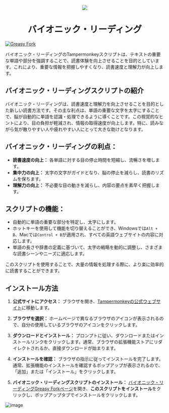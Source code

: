 <p align=center>
  <img src="https://cdn.icon-icons.com/icons2/869/PNG/64/read_mode_icon-icons.com_68002.png">
</p>
<h1 align=center>
  バイオニック・リーディング
</h1>

[![Greasy Fork](https://img.shields.io/badge/GreasyFock-v1.6-brightgreen)](https://greasyfork.org/zh-CN/scripts/509335-%E4%BB%BF%E7%94%9F%E9%98%85%E8%AF%BB-bionic-reading)

バイオニック・リーディングのTampermonkeyスクリプトは、テキストの重要な単語や部分を強調することで、読書体験を向上させることを目的としています。これにより、重要な情報を把握しやすくなり、読書速度と理解力が向上します。

## バイオニック・リーディングスクリプトの紹介
バイオニック・リーディングは、読書速度と理解力を向上させることを目的とした新しい読書方法です。その主な利点は、単語の重要な文字を太字にすることで、脳が自動的に単語を認識・処理できるように導くことです。この視覚的なヒントにより、目の負担が軽減され、情報の取得速度が向上します。特に、読みながら気が散りやすい人や疲れやすい人にとって大きな助けとなります。

## バイオニック・リーディングの利点：
- **読書速度の向上：** 各単語に対する目の停止時間を短縮し、流暢さを増します。
- **集中力の向上：** 太字の文字がガイドとなり、脳の停止を減らし、読書のリズムを保ちます。
- **理解力の向上：** 不必要な目の動きを減らし、内容の要点を素早く把握します。

## スクリプトの機能：
- 自動的に単語の重要な部分を特定し、太字にします。
- ホットキーを使用して機能を切り替えることができ、Windowsでは`Alt + B`、Macでは`Control + B`が適用され、すべての英語ウェブサイトの内容に対応します。
- 単語の長さや辞書の定義に基づいて、太字の戦略を動的に調整し、さまざまな読書シーンやニーズに適応します。

このスクリプトを使用することで、大量の情報を処理する際に、より楽に効率的に読書することができます。

## インストール方法
1. **公式サイトにアクセス：** ブラウザを開き、[Tampermonkeyの公式ウェブサイト](https://www.tampermonkey.net/)に移動します。

2. **ブラウザを選択：** ホームページで異なるブラウザのアイコンが表示されるので、自分の使用しているブラウザのアイコンをクリックします。

3. **ダウンロードとインストール：** プロンプトに従い、ダウンロードまたはインストールリンクをクリックします。通常、ブラウザの拡張機能ストアにリダイレクトされるか、直接ダウンロードが始まります。

4. **インストールを確認：** ブラウザの指示に従ってインストールを完了します。通常、拡張機能のインストールを確認するポップアップが表示されるので、「追加」または「インストール」をクリックします。

5. **バイオニック・リーディングスクリプトのインストール：** [バイオニック・リーディングGreasy Forkページ](https://greasyfork.org/zh-CN/scripts/509335-%E4%BB%BF%E7%94%9F%E9%98%85%E8%AF%BB-bionic-reading)を開き、**このスクリプトをインストール**をクリックし、ポップアップタブでインストールをクリックします。

![image](https://github.com/user-attachments/assets/edd69193-14be-49e9-b7be-060cfa2489e8)
